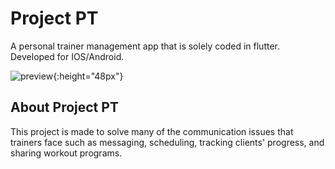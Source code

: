 # Project PT

A personal trainer management app that is solely coded in flutter. Developed for IOS/Android.

![preview](Project_pt.gif){:height="48px"}

## About Project PT

This project is made to solve many of the communication issues that trainers face such as messaging, scheduling, tracking clients' progress, and sharing workout programs.
